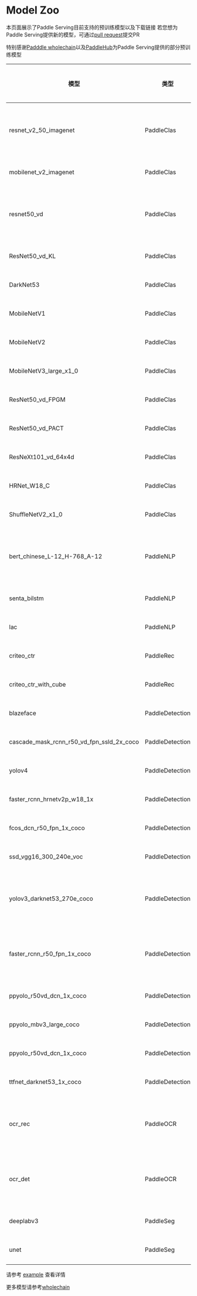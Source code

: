 # Model Zoo

本页面展示了Paddle Serving目前支持的预训练模型以及下载链接
若您想为Paddle Serving提供新的模型，可通过[pull request](https://github.com/PaddlePaddle/Serving/pulls)提交PR

特别感谢[Padddle wholechain](https://www.paddlepaddle.org.cn/wholechain)以及[PaddleHub](https://www.paddlepaddle.org.cn/hub)为Paddle Serving提供的部分预训练模型


| 模型 | 类型 | 部署方式 | 下载 | 服务端启动方式 |
| --- | --- | --- | ---- | --- |
| resnet_v2_50_imagenet | PaddleClas | [单模型](../examples/PaddleClas/resnet_v2_50)/[多模型](../examples/pipeline/PaddleClas/ResNet_V2_50) | [.tar.gz](https://paddle-serving.bj.bcebos.com/paddle_hub_models/image/ImageClassification/resnet_v2_50_imagenet.tar.gz) |C++, python|
| mobilenet_v2_imagenet | PaddleClas | [单模型](../examples/PaddleClas/mobilenet) | [.tar.gz](https://paddle-serving.bj.bcebos.com/paddle_hub_models/image/ImageClassification/mobilenet_v2_imagenet.tar.gz) |C++|
| resnet50_vd | PaddleClas | [单模型](../examples/PaddleClas/imagenet)/[多模型](../examples/pipeline/imagenet) | [.tar.gz](https://paddle-serving.bj.bcebos.com/imagenet-example/ResNet50_vd.tar.gz) |python, C++|
| ResNet50_vd_KL | PaddleClas | [多模型](../examples/pipeline/PaddleClas/ResNet50_vd_KL) | [.tar](https://paddle-serving.bj.bcebos.com/model/ResNet50_vd_KL.tar) |python|
| DarkNet53 | PaddleClas | [多模型](../examples/pipeline/PaddleClas/DarkNet53) | [.tar](https://paddle-serving.bj.bcebos.com/model/DarkNet53.tar) |python|
| MobileNetV1 | PaddleClas | [多模型](../examples/pipeline/PaddleClas/MobileNetV1) | [.tar](https://paddle-serving.bj.bcebos.com/model/MobileNetV1.tar) |python|
| MobileNetV2 | PaddleClas | [多模型](../examples/pipeline/PaddleClas/MobileNetV2) | [.tar](https://paddle-serving.bj.bcebos.com/model/MobileNetV2.tar) |python|
| MobileNetV3_large_x1_0 | PaddleClas | [多模型](../examples/pipeline/PaddleClas/MobileNetV3_large_x1_0) | [.tar](https://paddle-serving.bj.bcebos.com/model/MobileNetV3_large_x1_0.tar) |python|
| ResNet50_vd_FPGM | PaddleClas | [多模型](../examples/pipeline/PaddleClas/ResNet50_vd_FPGM) | [.tar](https://paddle-serving.bj.bcebos.com/model/ResNet50_vd_FPGM.tar) |python|
| ResNet50_vd_PACT | PaddleClas | [多模型](../examples/pipeline/PaddleClas/ResNet50_vd_PACT) | [.tar](https://paddle-serving.bj.bcebos.com/model/ResNet50_vd_PACT.tar) |python|
| ResNeXt101_vd_64x4d | PaddleClas | [多模型](../examples/pipeline/PaddleClas/ResNeXt101_vd_64x4d) | [.tar](https://paddle-serving.bj.bcebos.com/model/ResNeXt101_vd_64x4d.tar) |python|
| HRNet_W18_C | PaddleClas | [多模型](../examples/pipeline/PaddleClas/HRNet_W18_C) | [.tar](https://paddle-serving.bj.bcebos.com/model/HRNet_W18_C.tar) |python|
| ShuffleNetV2_x1_0 | PaddleClas | [多模型](../examples/pipeline/PaddleClas/ShuffleNetV2_x1_0)) | [.tar](https://paddle-serving.bj.bcebos.com/model/ShuffleNetV2_x1_0.tar) |python|
| bert_chinese_L-12_H-768_A-12 | PaddleNLP | [单模型](../examples/PaddleNLP/bert)/[多模型](../examples/pipeline/bert) | [.tar.gz](https://paddle-serving.bj.bcebos.com/paddle_hub_models/text/SemanticModel/bert_chinese_L-12_H-768_A-12.tar.gz) |python, C++|
| senta_bilstm | PaddleNLP | [单模型](../examples/PaddleNLP/senta) | [.tar.gz](https://paddle-serving.bj.bcebos.com/paddle_hub_models/text/SentimentAnalysis/senta_bilstm.tar.gz) |C++|
| lac | PaddleNLP | [单模型](../examples/PaddleNLP/lac) | [.tar.gz](https://paddle-serving.bj.bcebos.com/paddle_hub_models/text/LexicalAnalysis/lac.tar.gz) |C++|
| criteo_ctr | PaddleRec | [单模型](../examples/PaddleRec/criteo_ctr) | [.tar.gz](https://paddle-serving.bj.bcebos.com/criteo_ctr_example/criteo_ctr_demo_model.tar.gz) | C++ |
| criteo_ctr_with_cube | PaddleRec | [单模型](../examples/PaddleRec/criteo_ctr_with_cube) | [.tar.gz](https://paddle-serving.bj.bcebos.com/unittest/ctr_cube_unittest.tar.gz) |C++|
| blazeface | PaddleDetection | [单模型](../examples/PaddleDetection/blazeface) | [.tar.gz](https://paddle-serving.bj.bcebos.com/paddle_hub_models/image/ObjectDetection/blazeface.tar.gz) |C++|
| cascade_mask_rcnn_r50_vd_fpn_ssld_2x_coco | PaddleDetection | [单模型](../examples/PaddleDetection/cascade_rcnn) | [.tar.gz](https://paddle-serving.bj.bcebos.com/pddet_demo/cascade_mask_rcnn_r50_vd_fpn_ssld_2x_coco_serving.tar.gz) |C++|
| yolov4 | PaddleDetection | [单模型](../examples/PaddleDetection/yolov4) | [.tar.gz](https://paddle-serving.bj.bcebos.com/paddle_hub_models/image/ObjectDetection/yolov4.tar.gz) |C++|
| faster_rcnn_hrnetv2p_w18_1x | PaddleDetection | [单模型](../examples/PaddleDetection/faster_rcnn_hrnetv2p_w18_1x) | [.tar.gz](https://paddle-serving.bj.bcebos.com/pddet_demo/faster_rcnn_hrnetv2p_w18_1x.tar.gz) |C++|
| fcos_dcn_r50_fpn_1x_coco | PaddleDetection | [单模型](../examples/PaddleDetection/fcos_dcn_r50_fpn_1x_coco) | [.tar.gz](https://paddle-serving.bj.bcebos.com/pddet_demo/2.0/fcos_dcn_r50_fpn_1x_coco.tar) |C++|
| ssd_vgg16_300_240e_voc | PaddleDetection |  [单模型](../examples/PaddleDetection/ssd_vgg16_300_240e_voc) | [.tar](https://paddle-serving.bj.bcebos.com/pddet_demo/2.0/ssd_vgg16_300_240e_voc.tar) |C++ |
| yolov3_darknet53_270e_coco  | PaddleDetection | [单模型](../examples/PaddleDetection/yolov3_darknet53_270e_coco)/[多模型](../examples/pipeline/PaddleDetection/yolov3) | [.tar](https://paddle-serving.bj.bcebos.com/pddet_demo/2.0/yolov3_darknet53_270e_coco.tar) |python, C++ |
| faster_rcnn_r50_fpn_1x_coco | PaddleDetection | [单模型](../examples/PaddleDetection/faster_rcnn_r50_fpn_1x_coco)/[多模型](../examples/pipeline/PaddleDetection/faster_rcnn) | [.tar](https://paddle-serving.bj.bcebos.com/pddet_demo/2.0/faster_rcnn_r50_fpn_1x_coco.tar) |python, C++ |
| ppyolo_r50vd_dcn_1x_coco | PaddleDetection |  [单模型](../examples/PaddleDetection/ppyolo_r50vd_dcn_1x_coco) | [.tar](https://paddle-serving.bj.bcebos.com/pddet_demo/2.0/ppyolo_r50vd_dcn_1x_coco.tar) |C++ |
| ppyolo_mbv3_large_coco | PaddleDetection |  [多模型](../examples/pipeline/PaddleDetection/ppyolo_mbv3) | [.tar](https://paddle-serving.bj.bcebos.com/pddet_demo/2.0/ppyolo_mbv3_large_coco.tar) |python |
| ppyolo_r50vd_dcn_1x_coco | PaddleDetection |  [单模型](../examples/PaddleDetection/ppyolo_r50vd_dcn_1x_coco) | [.tar](https://paddle-serving.bj.bcebos.com/pddet_demo/2.0/ppyolo_r50vd_dcn_1x_coco.tar) |C++ |
| ttfnet_darknet53_1x_coco | PaddleDetection | [单模型](../examples/PaddleDetection/ttfnet_darknet53_1x_coco) | [.tar](https://paddle-serving.bj.bcebos.com/pddet_demo/ttfnet_darknet53_1x_coco.tar) |C++ |
| ocr_rec | PaddleOCR | [单模型](../examples/PaddleOCR/ocr_rec_det)/[多模型](../examples/pipeline/ocr) | [.tar.gz](https://paddle-serving.bj.bcebos.com/paddle_hub_models/image/OCR/ocr_rec.tar.gz) |python, C++ |
| ocr_det | PaddleOCR | [单模型](../examples/PaddleOCR/ocr_rec_det)/[多模型](../examples/pipeline/ocr) | [.tar.gz](https://paddle-serving.bj.bcebos.com/ocr/ocr_det.tar.gz) |python, C++ |
| deeplabv3 | PaddleSeg | [单模型](../examples/PaddleSeg/deeplabv3) | [.tar.gz](https://paddle-serving.bj.bcebos.com/paddle_hub_models/image/ImageSegmentation/deeplabv3.tar.gz) | C++ |
| unet | PaddleSeg | [单模型](../examples/PaddleSeg/unet_for_image_seg) | [.tar.gz](https://paddle-serving.bj.bcebos.com/paddle_hub_models/image/ImageSegmentation/unet.tar.gz) |C++ |

请参考 [example](../examples) 查看详情

更多模型请参考[wholechain](https://www.paddlepaddle.org.cn/wholechain)

